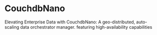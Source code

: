 # CouchdbNano
Elevating Enterprise Data with CouchdbNano: A geo-distributed, auto-scaling data orchestrator manager. featuring high-availability capabilities
